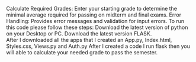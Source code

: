 Calculate Required Grades: Enter your starting grade to determine the minimal average required for passing on midterm and final exams.
Error Handling: Provides error messages and validation for input errors.
To run this code please follow these steps:
  Download the latest version of python on your Desktop or PC.
  Download the latest version FLASK.  
After I downloaded all the apps that I created an App.py, Index.html, Styles.css, Views.py and Auth.py
After I created a code I run flask then you will able to calculate your needed grade to pass the semester.   
